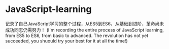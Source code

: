 # JavaScript-learning
记录了自己JavaScript学习的整个过程，从ES5到ES6，从基础到进阶，革命尚未成功同志仍需努力！
(I'm recording the entire process of JavaScript learning, from ES5 to ES6, from basic to advanced.
The revolution has not yet succeeded, you shuould try your best for it at all the time!)
